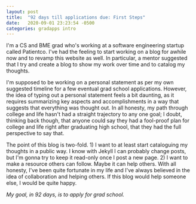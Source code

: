 ```yaml
---
layout: post
title:  "92 days till applications due: First Steps"
date:   2020-09-01 23:23:54 -0500
categories: gradapps intro
---
```


I'm a CS and BME grad who's working at a software engineering startup called Patientco. I've had the feeling to start working on a blog for awhile now and to revamp this website as well. In particular, a mentor suggested that I try and create a blog to show my work over time and to catalog my thoughts.

I'm supposed to be working on a personal statement as per my own suggested timeline for a few eventual grad school applications. However, the idea of typing out a personal statement feels a bit daunting, as it requires summarizing key aspects and accomplishments in a way that suggests that everything was thought out. In all honesty, my path through college and life hasn't had a straight trajectory to any one goal; I doubt, thinking back though, that anyone could say they had a fool-proof plan for college and life right after graduating high school, that they had the full perspective to say that.

The point of this blog is two-fold. 1) I want to at least start cataloguing my thoughts in a public way. I know with Jekyll I can probably change posts, but I'm gonna try to keep it read-only once I post a new page. 2) I want to make a resource others can follow. Maybe it can help others. With all honesty, I've been quite fortunate in my life and I've always believed in the idea of collaboration and helping others. If this blog would help someone else, I would be quite happy.

*My goal, in 92 days, is to apply for grad school.*